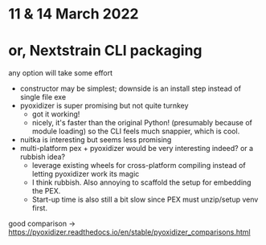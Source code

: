 # 11 & 14 March 2022
# or, Nextstrain CLI packaging

any option will take some effort

- constructor may be simplest; downside is an install step instead of single file exe
- pyoxidizer is super promising but not quite turnkey
  - got it working!
  - nicely, it's faster than the original Python! (presumably because of module
    loading) so the CLI feels much snappier, which is cool.
- nuitka is interesting but seems less promising
- multi-platform pex + pyoxidizer would be very interesting indeed? or a rubbish idea?
  - leverage existing wheels for cross-platform compiling instead of letting pyoxidizer work its magic
  - I think rubbish.  Also annoying to scaffold the setup for embedding the PEX.
  - Start-up time is also still a bit slow since PEX must unzip/setup venv first.

good comparison → <https://pyoxidizer.readthedocs.io/en/stable/pyoxidizer_comparisons.html>
